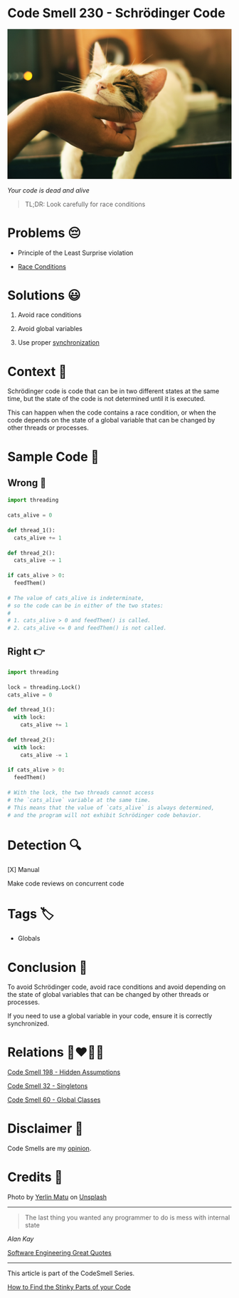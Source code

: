 # Code Smell 230 - Schrödinger Code
            
![Code Smell 230 - Schrödinger Code](Code%20Smell%20230%20-%20Schrdinger%20Code.jpg)

*Your code is dead and alive*

> TL;DR: Look carefully for race conditions

# Problems 😔 

- Principle of the Least Surprise violation

- [Race Conditions](https://en.wikipedia.org/wiki/Race_condition)

# Solutions 😃

1. Avoid race conditions 

2. Avoid global variables

3. Use proper [synchronization](https://en.wikipedia.org/wiki/Semaphore_(programming))

# Context 💬

Schrödinger code is code that can be in two different states at the same time, but the state of the code is not determined until it is executed. 

This can happen when the code contains a race condition, or when the code depends on the state of a global variable that can be changed by other threads or processes.

# Sample Code 📖

## Wrong 🚫

<!-- [Gist Url](https://gist.github.com/mcsee/b55ffb2e174db3880e40a162405d8fd1) -->

```python
import threading

cats_alive = 0

def thread_1():
  cats_alive += 1

def thread_2():
  cats_alive -= 1

if cats_alive > 0:
  feedThem()

# The value of cats_alive is indeterminate, 
# so the code can be in either of the two states:
#
# 1. cats_alive > 0 and feedThem() is called.
# 2. cats_alive <= 0 and feedThem() is not called.
```

## Right 👉

<!-- [Gist Url](https://gist.github.com/mcsee/d147d5084dc7c0680f4ff01c10cce152) -->

```python
import threading

lock = threading.Lock()
cats_alive = 0

def thread_1():
  with lock:
    cats_alive += 1

def thread_2():
  with lock:
    cats_alive -= 1

if cats_alive > 0:
  feedThem()

# With the lock, the two threads cannot access 
# the `cats_alive` variable at the same time.
# This means that the value of `cats_alive` is always determined, 
# and the program will not exhibit Schrödinger code behavior.
```

# Detection 🔍

[X] Manual

Make code reviews on concurrent code

# Tags 🏷️
 
- Globals

# Conclusion 🏁

To avoid Schrödinger code, avoid race conditions and avoid depending on the state of global variables that can be changed by other threads or processes.

If you need to use a global variable in your code, ensure it is correctly synchronized.

# Relations 👩‍❤️‍💋‍👨

[Code Smell 198 - Hidden Assumptions](https://github.com/mcsee/Software-Design-Articles/tree/main/Articles/Code%20Smells/Code%20Smell%20198%20-%20Hidden%20Assumptions/readme.md)

[Code Smell 32 - Singletons](https://github.com/mcsee/Software-Design-Articles/tree/main/Articles/Code%20Smells/Code%20Smell%2032%20-%20Singletons/readme.md)

[Code Smell 60 - Global Classes](https://github.com/mcsee/Software-Design-Articles/tree/main/Articles/Code%20Smells/Code%20Smell%2060%20-%20Global%20Classes/readme.md)

# Disclaimer 📘

Code Smells are my [opinion](https://github.com/mcsee/Software-Design-Articles/tree/main/Articles/Blogging/I%20Wrote%20More%20than%2090%20Articles%20on%202021%20Here%20is%20What%20I%20Learned/readme.md).

# Credits 🙏

Photo by [Yerlin Matu](https://unsplash.com/@yerlinmatu) on [Unsplash](https://unsplash.com/photos/shallow-focus-photography-of-white-and-brown-cat-GtwiBmtJvaU)  
  
* * *

> The last thing you wanted any programmer to do is mess with internal state

_Alan Kay_
 
[Software Engineering Great Quotes](https://github.com/mcsee/Software-Design-Articles/tree/main/Articles/Quotes/Software%20Engineering%20Great%20Quotes/readme.md)

* * *

This article is part of the CodeSmell Series.

[How to Find the Stinky Parts of your Code](https://github.com/mcsee/Software-Design-Articles/tree/main/Articles/Code%20Smells/How%20to%20Find%20the%20Stinky%20parts%20of%20your%20Code/readme.md)